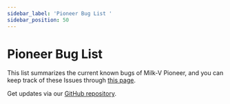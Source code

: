 ```yaml
---
sidebar_label: 'Pioneer Bug List '
sidebar_position: 50
---
```

# Pioneer Bug List
This list summarizes the current known bugs of Milk-V Pioneer, and you can keep track of these Issues through [this page](https://github.com/milkv-pioneer/issues/issues).
  
  
Get updates via our [GitHub repository](https://github.com/milkv-pioneer/issues/issues).